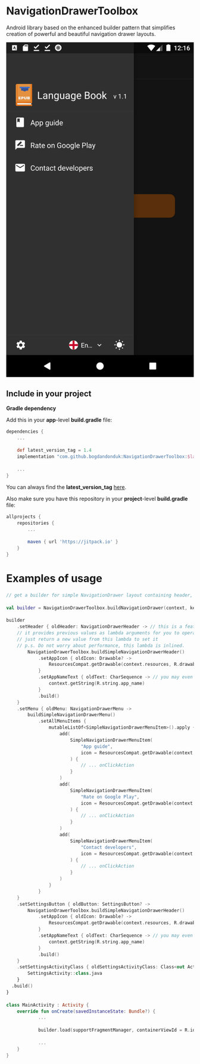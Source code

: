 
# NavigationDrawerToolbox
  
  Android library based on the enhanced builder pattern that simplifies creation of powerful and beautiful navigation drawer layouts.
  
  ![Example](https://github.com/bogdandonduk/NavigationDrawerToolbox/blob/master/device-2021-09-13-001700.png)
  
## Include in your project  
**Gradle dependency**  
  
Add this in your **app**-level **build.gradle** file:  
```groovy  
dependencies {  
	...  
  
	def latest_version_tag = 1.4
	implementation "com.github.bogdandonduk:NavigationDrawerToolbox:$latest_version_tag"  
  
	...  
}  
```  
You can always find the **latest_version_tag** [here](https://github.com/bogdandonduk/NavigationDrawerToolbox/releases).  
  
Also make sure you have this repository in your **project**-level **build.gradle** file:  
```groovy  
allprojects {  
	repositories {  
		...  
  
		maven { url 'https://jitpack.io' }  
	}  
}  
```  

# Examples of usage
```kotlin 
// get a builder for simple NavigationDrawer layout containing header, menu and bottom panel for quick settings, set it, and load the built NavigationDrawer layout into your NavigationView:

val builder = NavigationDrawerToolbox.buildNavigationDrawer(context, key = "my_navigation_drawer")

builder
	.setHeader { oldHeader: NavigationDrawerHeader -> // this is a feature of the enhanced builder pattern, 
	// it provides previous values as lambda arguments for you to operate on.
	// just return a new value from this lambda to set it
	// p.s. Do not worry about performance, this lambda is inlined.
		NavigationDrawerToolbox.buildSimpleNavigationDrawerHeader()
			.setAppIcon { oldIcon: Drawable? ->
				ResourcesCompat.getDrawable(context.resources, R.drawable.ic_book_epub, null)
			}
			.setAppNameText { oldText: CharSequence -> // you may even use a spannable string here
				context.getString(R.string.app_name)
			}
			.build()
	}
	.setMenu { oldMenu: NavigationDrawerMenu ->
		buildSimpleNavigationDrawerMenu()
			.setAllMenuItems {
				mutableListOf<SimpleNavigationDrawerMenuItem>().apply {
					add(
						SimpleNavigationDrawerMenuItem(
							"App guide",
							icon = ResourcesCompat.getDrawable(context.resources, R.drawable.ic_baseline_book_24, null)
						) {
							// ... onClickAction
						}
					)
					add(
						SimpleNavigationDrawerMenuItem(
							"Rate on Google Play",
							icon = ResourcesCompat.getDrawable(context.resources, R.drawable.ic_baseline_rate_review_24, null)
						) {
							// ... onClickAction
						}
					)
					add(
						SimpleNavigationDrawerMenuItem(
							"Contact developers",
							icon = ResourcesCompat.getDrawable(context.resources, R.drawable.ic_baseline_email_24, null)
						) {
							// ... onClickAction
						}
					)
				}
			}
	}
	.setSettingsButton { oldButton: SettingsButton? ->
		NavigationDrawerToolbox.buildSimpleNavigationDrawerHeader()
			.setAppIcon { oldIcon: Drawable? ->
				ResourcesCompat.getDrawable(context.resources, R.drawable.ic_book_epub, null)
			}
			.setAppNameText { oldText: CharSequence -> // you may even use a spannable string here
				context.getString(R.string.app_name)
			}
			.build()
	}
	.setSettingsActivityClass { oldSettingsActivityClass: Class<out Activity>? ->
		SettingsActivity::class.java
	}
  .build()  
}

class MainActivity : Activity {
	override fun onCreate(savedInstanceState: Bundle?) {
			...

			builder.load(supportFragmentManager, containerViewId = R.id.my_navigation_view)
			
			...
	}
}
```

